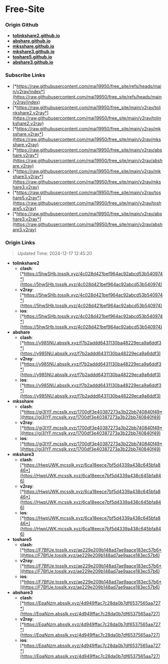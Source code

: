 # Free-Site

### Origin Github

- [**tolinkshare2.github.io**](https://github.com/tolinkshare2/tolinkshare2.github.io)
- [**abshare.github.io**](https://github.com/abshare/abshare.github.io)
- [**mksshare.github.io**](https://github.com/mksshare/mksshare.github.io)
- [**mkshare3.github.io**](https://github.com/mkshare3/mkshare3.github.io)
- [**toshare5.github.io**](https://github.com/toshare5/toshare5.github.io)
- [**abshare3.github.io**](https://github.com/abshare3/abshare3.github.io)

### Subscribe Links

- [*https://raw.githubusercontent.com/mai19950/free_site/refs/heads/main/v2ray/index*](https://raw.githubusercontent.com/mai19950/free_site/refs/heads/main/v2ray/index)
- [*https://raw.githubusercontent.com/mai19950/free_site/main/v2ray/tolinkshare2.v2ray*](https://raw.githubusercontent.com/mai19950/free_site/main/v2ray/tolinkshare2.v2ray)
- [*https://raw.githubusercontent.com/mai19950/free_site/main/v2ray/mksshare.v2ray*](https://raw.githubusercontent.com/mai19950/free_site/main/v2ray/mksshare.v2ray)
- [*https://raw.githubusercontent.com/mai19950/free_site/main/v2ray/abshare.v2ray*](https://raw.githubusercontent.com/mai19950/free_site/main/v2ray/abshare.v2ray)
- [*https://raw.githubusercontent.com/mai19950/free_site/main/v2ray/mkshare3.v2ray*](https://raw.githubusercontent.com/mai19950/free_site/main/v2ray/mkshare3.v2ray)
- [*https://raw.githubusercontent.com/mai19950/free_site/main/v2ray/toshare5.v2ray*](https://raw.githubusercontent.com/mai19950/free_site/main/v2ray/toshare5.v2ray)
- [*https://raw.githubusercontent.com/mai19950/free_site/main/v2ray/abshare3.v2ray*](https://raw.githubusercontent.com/mai19950/free_site/main/v2ray/abshare3.v2ray)

### Origin Links

> Updated Time: 2024-12-17 12:45:20

- **tolinkshare2**
  - **clash**: [*https://5hwSHb.tosslk.xyz/4c028d421bef964ac92abcd53b540974*](https://5hwSHb.tosslk.xyz/4c028d421bef964ac92abcd53b540974)
  - **v2ray**: [*https://5hwSHb.tosslk.xyz/4c028d421bef964ac92abcd53b540974*](https://5hwSHb.tosslk.xyz/4c028d421bef964ac92abcd53b540974)
  - **ios**: [*https://5hwSHb.tosslk.xyz/4c028d421bef964ac92abcd53b540974*](https://5hwSHb.tosslk.xyz/4c028d421bef964ac92abcd53b540974)
- **abshare**
  - **clash**: [*https://y985NU.absslk.xyz/f7b2addd6431130ba48229eca9a6ddf3*](https://y985NU.absslk.xyz/f7b2addd6431130ba48229eca9a6ddf3)
  - **v2ray**: [*https://y985NU.absslk.xyz/f7b2addd6431130ba48229eca9a6ddf3*](https://y985NU.absslk.xyz/f7b2addd6431130ba48229eca9a6ddf3)
  - **ios**: [*https://y985NU.absslk.xyz/f7b2addd6431130ba48229eca9a6ddf3*](https://y985NU.absslk.xyz/f7b2addd6431130ba48229eca9a6ddf3)
- **mksshare**
  - **clash**: [*https://gi3IYF.mcsslk.xyz/1700df3e40387273a3b22bb740840f49*](https://gi3IYF.mcsslk.xyz/1700df3e40387273a3b22bb740840f49)
  - **v2ray**: [*https://gi3IYF.mcsslk.xyz/1700df3e40387273a3b22bb740840f49*](https://gi3IYF.mcsslk.xyz/1700df3e40387273a3b22bb740840f49)
  - **ios**: [*https://gi3IYF.mcsslk.xyz/1700df3e40387273a3b22bb740840f49*](https://gi3IYF.mcsslk.xyz/1700df3e40387273a3b22bb740840f49)
- **mkshare3**
  - **clash**: [*https://HwpUWK.mcsslk.xyz/6ca18eece7bf5d4339a438c645bfa846*](https://HwpUWK.mcsslk.xyz/6ca18eece7bf5d4339a438c645bfa846)
  - **v2ray**: [*https://HwpUWK.mcsslk.xyz/6ca18eece7bf5d4339a438c645bfa846*](https://HwpUWK.mcsslk.xyz/6ca18eece7bf5d4339a438c645bfa846)
  - **ios**: [*https://HwpUWK.mcsslk.xyz/6ca18eece7bf5d4339a438c645bfa846*](https://HwpUWK.mcsslk.xyz/6ca18eece7bf5d4339a438c645bfa846)
- **toshare5**
  - **clash**: [*https://F7BfUe.tosslk.xyz/ae229e209b148ad7ae9aace183ec57b6*](https://F7BfUe.tosslk.xyz/ae229e209b148ad7ae9aace183ec57b6)
  - **v2ray**: [*https://F7BfUe.tosslk.xyz/ae229e209b148ad7ae9aace183ec57b6*](https://F7BfUe.tosslk.xyz/ae229e209b148ad7ae9aace183ec57b6)
  - **ios**: [*https://F7BfUe.tosslk.xyz/ae229e209b148ad7ae9aace183ec57b6*](https://F7BfUe.tosslk.xyz/ae229e209b148ad7ae9aace183ec57b6)
- **abshare3**
  - **clash**: [*https://EpaNzm.absslk.xyz/4d949ffac7c28da0b7df6537565aa727*](https://EpaNzm.absslk.xyz/4d949ffac7c28da0b7df6537565aa727)
  - **v2ray**: [*https://EpaNzm.absslk.xyz/4d949ffac7c28da0b7df6537565aa727*](https://EpaNzm.absslk.xyz/4d949ffac7c28da0b7df6537565aa727)
  - **ios**: [*https://EpaNzm.absslk.xyz/4d949ffac7c28da0b7df6537565aa727*](https://EpaNzm.absslk.xyz/4d949ffac7c28da0b7df6537565aa727)
